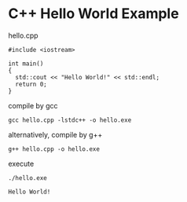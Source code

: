 # C++ Hello World Example

hello.cpp
```
#include <iostream>
 
int main()
{
  std::cout << "Hello World!" << std::endl;
  return 0;
}
```


compile by gcc
```
gcc hello.cpp -lstdc++ -o hello.exe
```

alternatively, compile by g++
```
g++ hello.cpp -o hello.exe
```

execute
```
./hello.exe
```

```
Hello World!
```
